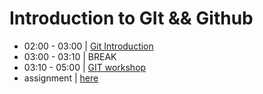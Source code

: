 # Introduction to GIt && Github

- 02:00 - 03:00 | [Git Introduction](introduction-to-git)
- 03:00 - 03:10 | BREAK
- 03:10 - 05:00 | [GIT workshop](https://github.com/foundersandcoders/git-workflow-workshop-for-two)
- assignment | [here](https://github.com/gsg-K1-FC/GitHubWorkshop)
